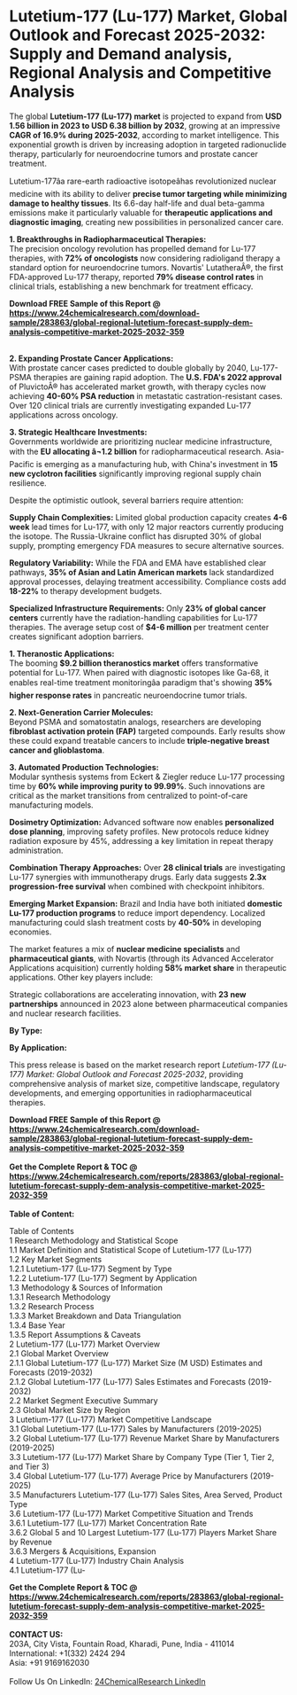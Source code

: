 <h1>Lutetium-177 (Lu-177) Market, Global Outlook and Forecast 2025-2032: Supply and Demand analysis, Regional Analysis and Competitive Analysis</h1><p>The global <strong>Lutetium-177 (Lu-177) market</strong> is projected to expand from <strong>USD 1.56 billion in 2023 to USD 6.38 billion by 2032</strong>, growing at an impressive <strong>CAGR of 16.9% during 2025-2032</strong>, according to market intelligence. This exponential growth is driven by increasing adoption in targeted radionuclide therapy, particularly for neuroendocrine tumors and prostate cancer treatment.</p><p>Lutetium-177âa rare-earth radioactive isotopeâhas revolutionized nuclear medicine with its ability to deliver <strong>precise tumor targeting while minimizing damage to healthy tissues</strong>. Its 6.6-day half-life and dual beta-gamma emissions make it particularly valuable for <strong>therapeutic applications and diagnostic imaging</strong>, creating new possibilities in personalized cancer care.</p><p><strong>1. Breakthroughs in Radiopharmaceutical Therapies:</strong><br>
The precision oncology revolution has propelled demand for Lu-177 therapies, with <strong>72% of oncologists</strong> now considering radioligand therapy a standard option for neuroendocrine tumors. Novartis' LutatheraÂ®, the first FDA-approved Lu-177 therapy, reported <strong>79% disease control rates</strong> in clinical trials, establishing a new benchmark for treatment efficacy.</p><div><b>Download FREE Sample of this Report @ 
            <a href="https://www.24chemicalresearch.com/download-sample/283863/global-regional-lutetium-forecast-supply-dem-analysis-competitive-market-2025-2032-359">
            https://www.24chemicalresearch.com/download-sample/283863/global-regional-lutetium-forecast-supply-dem-analysis-competitive-market-2025-2032-359</a></b></div><br><p><strong>2. Expanding Prostate Cancer Applications:</strong><br>
With prostate cancer cases predicted to double globally by 2040, Lu-177-PSMA therapies are gaining rapid adoption. The <strong>U.S. FDA's 2022 approval</strong> of PluvictoÂ® has accelerated market growth, with therapy cycles now achieving <strong>40-60% PSA reduction</strong> in metastatic castration-resistant cases. Over 120 clinical trials are currently investigating expanded Lu-177 applications across oncology.</p><p><strong>3. Strategic Healthcare Investments:</strong><br>
Governments worldwide are prioritizing nuclear medicine infrastructure, with the <strong>EU allocating â¬1.2 billion</strong> for radiopharmaceutical research. Asia-Pacific is emerging as a manufacturing hub, with China's investment in <strong>15 new cyclotron facilities</strong> significantly improving regional supply chain resilience.</p><p>Despite the optimistic outlook, several barriers require attention:</p><p><strong>Supply Chain Complexities:</strong> Limited global production capacity creates <strong>4-6 week</strong> lead times for Lu-177, with only 12 major reactors currently producing the isotope. The Russia-Ukraine conflict has disrupted 30% of global supply, prompting emergency FDA measures to secure alternative sources.</p><p><strong>Regulatory Variability:</strong> While the FDA and EMA have established clear pathways, <strong>35% of Asian and Latin American markets</strong> lack standardized approval processes, delaying treatment accessibility. Compliance costs add <strong>18-22%</strong> to therapy development budgets.</p><p><strong>Specialized Infrastructure Requirements:</strong> Only <strong>23% of global cancer centers</strong> currently have the radiation-handling capabilities for Lu-177 therapies. The average setup cost of <strong>$4-6 million</strong> per treatment center creates significant adoption barriers.</p><p><strong>1. Theranostic Applications:</strong><br>
The booming <strong>$9.2 billion theranostics market</strong> offers transformative potential for Lu-177. When paired with diagnostic isotopes like Ga-68, it enables real-time treatment monitoringâa paradigm that's showing <strong>35% higher response rates</strong> in pancreatic neuroendocrine tumor trials.</p><p><strong>2. Next-Generation Carrier Molecules:</strong><br>
Beyond PSMA and somatostatin analogs, researchers are developing <strong>fibroblast activation protein (FAP)</strong> targeted compounds. Early results show these could expand treatable cancers to include <strong>triple-negative breast cancer and glioblastoma</strong>.</p><p><strong>3. Automated Production Technologies:</strong><br>
Modular synthesis systems from Eckert &amp; Ziegler reduce Lu-177 processing time by <strong>60% while improving purity to 99.99%</strong>. Such innovations are critical as the market transitions from centralized to point-of-care manufacturing models.</p><p><strong>Dosimetry Optimization:</strong> Advanced software now enables <strong>personalized dose planning</strong>, improving safety profiles. New protocols reduce kidney radiation exposure by 45%, addressing a key limitation in repeat therapy administration.</p><p><strong>Combination Therapy Approaches:</strong> Over <strong>28 clinical trials</strong> are investigating Lu-177 synergies with immunotherapy drugs. Early data suggests <strong>2.3x progression-free survival</strong> when combined with checkpoint inhibitors.</p><p><strong>Emerging Market Expansion:</strong> Brazil and India have both initiated <strong>domestic Lu-177 production programs</strong> to reduce import dependency. Localized manufacturing could slash treatment costs by <strong>40-50%</strong> in developing economies.</p><p>The market features a mix of <strong>nuclear medicine specialists</strong> and <strong>pharmaceutical giants</strong>, with Novartis (through its Advanced Accelerator Applications acquisition) currently holding <strong>58% market share</strong> in therapeutic applications. Other key players include:</p><p>Strategic collaborations are accelerating innovation, with <strong>23 new partnerships</strong> announced in 2023 alone between pharmaceutical companies and nuclear research facilities.</p><p><strong>By Type:</strong></p><p><strong>By Application:</strong></p><p>This press release is based on the market research report <em>Lutetium-177 (Lu-177) Market: Global Outlook and Forecast 2025-2032</em>, providing comprehensive analysis of market size, competitive landscape, regulatory developments, and emerging opportunities in radiopharmaceutical therapies.</p><div><b>Download FREE Sample of this Report @ 
            <a href="https://www.24chemicalresearch.com/download-sample/283863/global-regional-lutetium-forecast-supply-dem-analysis-competitive-market-2025-2032-359">
            https://www.24chemicalresearch.com/download-sample/283863/global-regional-lutetium-forecast-supply-dem-analysis-competitive-market-2025-2032-359</a></b></div><br><div><b>Get the Complete Report & TOC @ 
            <a href="https://www.24chemicalresearch.com/reports/283863/global-regional-lutetium-forecast-supply-dem-analysis-competitive-market-2025-2032-359">
            https://www.24chemicalresearch.com/reports/283863/global-regional-lutetium-forecast-supply-dem-analysis-competitive-market-2025-2032-359</a></b></div><br>
            <b>Table of Content:</b><p>Table of Contents<br />
1 Research Methodology and Statistical Scope<br />
1.1 Market Definition and Statistical Scope of Lutetium-177 (Lu-177)<br />
1.2 Key Market Segments<br />
1.2.1 Lutetium-177 (Lu-177) Segment by Type<br />
1.2.2 Lutetium-177 (Lu-177) Segment by Application<br />
1.3 Methodology & Sources of Information<br />
1.3.1 Research Methodology<br />
1.3.2 Research Process<br />
1.3.3 Market Breakdown and Data Triangulation<br />
1.3.4 Base Year<br />
1.3.5 Report Assumptions & Caveats<br />
2 Lutetium-177 (Lu-177) Market Overview<br />
2.1 Global Market Overview<br />
2.1.1 Global Lutetium-177 (Lu-177) Market Size (M USD) Estimates and Forecasts (2019-2032)<br />
2.1.2 Global Lutetium-177 (Lu-177) Sales Estimates and Forecasts (2019-2032)<br />
2.2 Market Segment Executive Summary<br />
2.3 Global Market Size by Region<br />
3 Lutetium-177 (Lu-177) Market Competitive Landscape<br />
3.1 Global Lutetium-177 (Lu-177) Sales by Manufacturers (2019-2025)<br />
3.2 Global Lutetium-177 (Lu-177) Revenue Market Share by Manufacturers (2019-2025)<br />
3.3 Lutetium-177 (Lu-177) Market Share by Company Type (Tier 1, Tier 2, and Tier 3)<br />
3.4 Global Lutetium-177 (Lu-177) Average Price by Manufacturers (2019-2025)<br />
3.5 Manufacturers Lutetium-177 (Lu-177) Sales Sites, Area Served, Product Type<br />
3.6 Lutetium-177 (Lu-177) Market Competitive Situation and Trends<br />
3.6.1 Lutetium-177 (Lu-177) Market Concentration Rate<br />
3.6.2 Global 5 and 10 Largest Lutetium-177 (Lu-177) Players Market Share by Revenue<br />
3.6.3 Mergers & Acquisitions, Expansion<br />
4 Lutetium-177 (Lu-177) Industry Chain Analysis<br />
4.1 Lutetium-177 (Lu-</p><div><b>Get the Complete Report & TOC @ 
            <a href="https://www.24chemicalresearch.com/reports/283863/global-regional-lutetium-forecast-supply-dem-analysis-competitive-market-2025-2032-359">
            https://www.24chemicalresearch.com/reports/283863/global-regional-lutetium-forecast-supply-dem-analysis-competitive-market-2025-2032-359</a></b></div><br><b>CONTACT US:</b><br>
            203A, City Vista, Fountain Road, Kharadi, Pune, India - 411014<br>
            International: +1(332) 2424 294<br>
            Asia: +91 9169162030 <br><br>
            Follow Us On LinkedIn: <a href="https://www.linkedin.com/company/24chemicalresearch/">24ChemicalResearch LinkedIn</a>